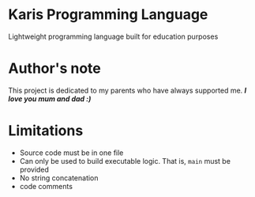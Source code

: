 # Karis Programming Language

Lightweight programming language built for education purposes

# Author's note

This project is dedicated to my parents who have always supported me.
**_I love you mum and dad :)_**

# Limitations

- Source code must be in one file
- Can only be used to build executable logic. That is, `main` must be provided
- No string concatenation
- code comments

